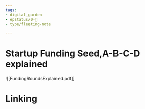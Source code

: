 ```yaml
---
tags: 
- digital_garden
- epstatus/0-🌰
- type/fleeting-note

---
```

# Startup Funding Seed,A-B-C-D explained

![[FundingRoundsExplained.pdf]]

# Linking


